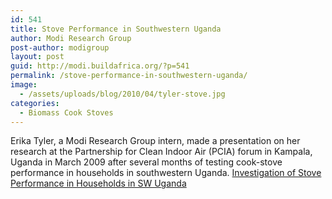 ```yaml
---
id: 541
title: Stove Performance in Southwestern Uganda
author: Modi Research Group
post-author: modigroup
layout: post
guid: http://modi.buildafrica.org/?p=541
permalink: /stove-performance-in-southwestern-uganda/
image:
  - /assets/uploads/blog/2010/04/tyler-stove.jpg
categories:
  - Biomass Cook Stoves
---
```

Erika Tyler, a Modi Research Group intern, made a presentation on her research at the Partnership for Clean Indoor Air (PCIA) forum in Kampala, Uganda in March 2009 after several months of testing cook-stove performance in households in southwestern Uganda. [Investigation of Stove Performance in Households in SW Uganda][1]

 [1]: /assets/uploads/blog/2013/06/Tyler_Household_Performance.pdf
